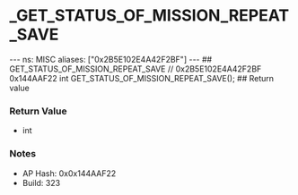 # _GET_STATUS_OF_MISSION_REPEAT_SAVE

--- ns: MISC aliases: ["0x2B5E102E4A42F2BF"] --- ## GET_STATUS_OF_MISSION_REPEAT_SAVE  // 0x2B5E102E4A42F2BF 0x144AAF22 int GET_STATUS_OF_MISSION_REPEAT_SAVE();  ## Return value

### Return Value
* int

### Notes
* AP Hash: 0x0x144AAF22
* Build: 323

